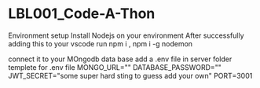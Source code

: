 # LBL001_Code-A-Thon

   Environment setup
   Install Nodejs on your environment
   After successfully adding this to your vscode run npm i , npm i -g nodemon


 connect it to your MOngodb data base
 add a .env file in server folder
 templete for .env file
     MONGO_URL=""
     DATABASE_PASSWORD=""
     JWT_SECRET="some super hard sting to guess  add your own"
     PORT=3001
